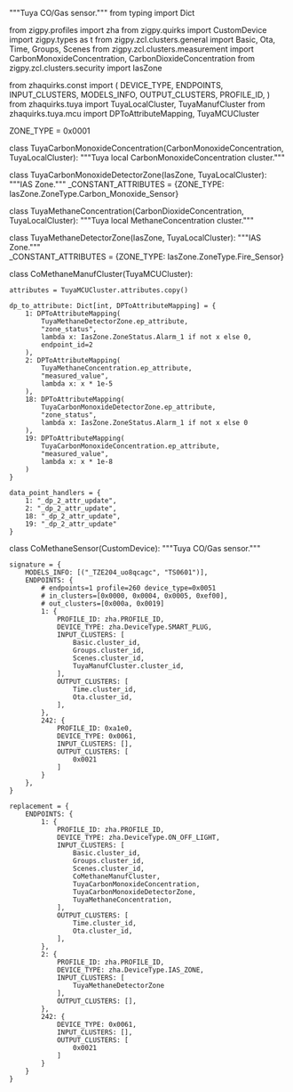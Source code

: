 """Tuya CO/Gas sensor."""
from typing import Dict

from zigpy.profiles import zha
from zigpy.quirks import CustomDevice
import zigpy.types as t
from zigpy.zcl.clusters.general import Basic, Ota, Time, Groups, Scenes
from zigpy.zcl.clusters.measurement import CarbonMonoxideConcentration, CarbonDioxideConcentration
from zigpy.zcl.clusters.security import IasZone

from zhaquirks.const import (
    DEVICE_TYPE,
    ENDPOINTS,
    INPUT_CLUSTERS,
    MODELS_INFO,
    OUTPUT_CLUSTERS,
    PROFILE_ID,
)
from zhaquirks.tuya import TuyaLocalCluster, TuyaManufCluster
from zhaquirks.tuya.mcu import DPToAttributeMapping, TuyaMCUCluster

ZONE_TYPE = 0x0001

class TuyaCarbonMonoxideConcentration(CarbonMonoxideConcentration, TuyaLocalCluster):
    """Tuya local CarbonMonoxideConcentration cluster."""

class TuyaCarbonMonoxideDetectorZone(IasZone, TuyaLocalCluster):
    """IAS Zone."""
    _CONSTANT_ATTRIBUTES = {ZONE_TYPE: IasZone.ZoneType.Carbon_Monoxide_Sensor}

class TuyaMethaneConcentration(CarbonDioxideConcentration, TuyaLocalCluster):
    """Tuya local MethaneConcentration cluster."""

class TuyaMethaneDetectorZone(IasZone, TuyaLocalCluster):
    """IAS Zone."""   
    _CONSTANT_ATTRIBUTES = {ZONE_TYPE: IasZone.ZoneType.Fire_Sensor}

class CoMethaneManufCluster(TuyaMCUCluster):

    attributes = TuyaMCUCluster.attributes.copy()

    dp_to_attribute: Dict[int, DPToAttributeMapping] = {
        1: DPToAttributeMapping(
            TuyaMethaneDetectorZone.ep_attribute,
            "zone_status",
            lambda x: IasZone.ZoneStatus.Alarm_1 if not x else 0,
            endpoint_id=2
        ),
        2: DPToAttributeMapping(
            TuyaMethaneConcentration.ep_attribute,
            "measured_value",
            lambda x: x * 1e-5
        ),
        18: DPToAttributeMapping(
            TuyaCarbonMonoxideDetectorZone.ep_attribute,
            "zone_status",
            lambda x: IasZone.ZoneStatus.Alarm_1 if not x else 0
        ),
        19: DPToAttributeMapping(
            TuyaCarbonMonoxideConcentration.ep_attribute,
            "measured_value",
            lambda x: x * 1e-8
        )
    }

    data_point_handlers = {
        1: "_dp_2_attr_update",
        2: "_dp_2_attr_update",
        18: "_dp_2_attr_update",
        19: "_dp_2_attr_update"
    }

class CoMethaneSensor(CustomDevice):
    """Tuya CO/Gas sensor."""

    signature = {
        MODELS_INFO: [("_TZE204_uo8qcagc", "TS0601")],
        ENDPOINTS: {
            # endpoints=1 profile=260 device_type=0x0051
            # in_clusters=[0x0000, 0x0004, 0x0005, 0xef00],
            # out_clusters=[0x000a, 0x0019]
            1: {
                PROFILE_ID: zha.PROFILE_ID,
                DEVICE_TYPE: zha.DeviceType.SMART_PLUG,
                INPUT_CLUSTERS: [
                    Basic.cluster_id,
                    Groups.cluster_id,
                    Scenes.cluster_id,
                    TuyaManufCluster.cluster_id,
                ],
                OUTPUT_CLUSTERS: [
                    Time.cluster_id,
                    Ota.cluster_id,
                ],
            },
            242: {
                PROFILE_ID: 0xa1e0,
                DEVICE_TYPE: 0x0061,
                INPUT_CLUSTERS: [],
                OUTPUT_CLUSTERS: [
                    0x0021
                ]
            }
        },
    }

    replacement = {
        ENDPOINTS: {
            1: {
                PROFILE_ID: zha.PROFILE_ID,
                DEVICE_TYPE: zha.DeviceType.ON_OFF_LIGHT,
                INPUT_CLUSTERS: [
                    Basic.cluster_id,
                    Groups.cluster_id,
                    Scenes.cluster_id,
                    CoMethaneManufCluster,
                    TuyaCarbonMonoxideConcentration,
                    TuyaCarbonMonoxideDetectorZone,
                    TuyaMethaneConcentration,
                ],
                OUTPUT_CLUSTERS: [
                    Time.cluster_id,
                    Ota.cluster_id,
                ],
            },
            2: {
                PROFILE_ID: zha.PROFILE_ID,
                DEVICE_TYPE: zha.DeviceType.IAS_ZONE,
                INPUT_CLUSTERS: [
                    TuyaMethaneDetectorZone
                ],
                OUTPUT_CLUSTERS: [],
            },
            242: {
                DEVICE_TYPE: 0x0061,
                INPUT_CLUSTERS: [],
                OUTPUT_CLUSTERS: [
                    0x0021
                ]
            }
        }
    }
